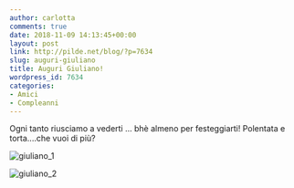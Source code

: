 ```yaml
---
author: carlotta
comments: true
date: 2018-11-09 14:13:45+00:00
layout: post
link: http://pilde.net/blog/?p=7634
slug: auguri-giuliano
title: Auguri Giuliano!
wordpress_id: 7634
categories:
- Amici
- Compleanni
---
```


Ogni tanto riusciamo a vederti ... bhè almeno per festeggiarti! Polentata e torta....che vuoi di più?

![giuliano_1](http://pilde.net/blog/wp-content/uploads/2018/12/giuliano_1.png)


 ![giuliano_2](http://pilde.net/blog/wp-content/uploads/2018/12/giuliano_2.png)



